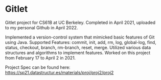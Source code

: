 # Gitlet
Gitlet project for CS61B at UC Berkeley. Completed in April 2021, uploaded to my personal Github in April 2022.

Implemented a version-control system that mimicked basic features of Git using Java.
Supported Features: commit, init, add, rm, log, global-log, find, status, checkout, branch, rm-branch, reset, merge.
Utilized various data structures and algorithms to implement features.
Worked on this project from February 17 to April 2 in 2021.

Project Spec can be found here: https://sp21.datastructur.es/materials/proj/proj2/proj2 
